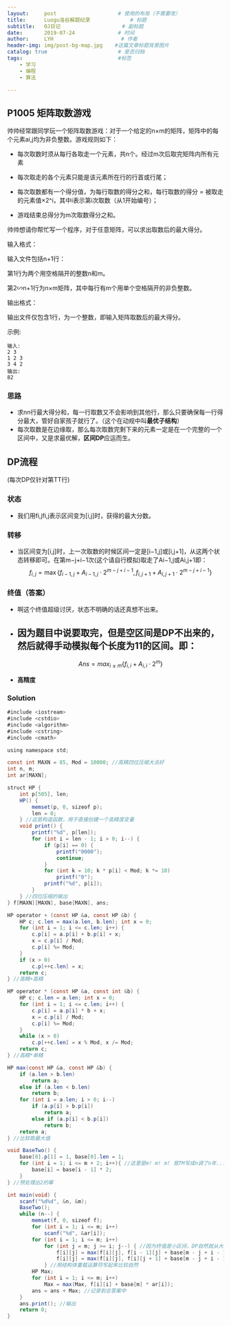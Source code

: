 ```yaml
---
layout:     post                    # 使用的布局（不需要改）
title:      Luogu洛谷解题纪录	           	# 标题 
subtitle:   OJ日记					# 副标题
date:       2019-07-24              # 时间
author:     LYH                      # 作者
header-img: img/post-bg-map.jpg    #这篇文章标题背景图片
catalog: true                       # 是否归档
tags:                               #标签
    - 学习
    - 编程
    - 算法

---
```


## P1005 矩阵取数游戏

帅帅经常跟同学玩一个矩阵取数游戏：对于一个给定的n×m的矩阵，矩阵中的每个元素ai,j均为非负整数。游戏规则如下：

* 每次取数时须从每行各取走一个元素，共n个。经过m次后取完矩阵内所有元素

* 每次取走的各个元素只能是该元素所在行的行首或行尾；

* 每次取数都有一个得分值，为每行取数的得分之和，每行取数的得分 = 被取走的元素值×2^i，其中i表示第i次取数（从1开始编号）；

* 游戏结束总得分为m次取数得分之和。

帅帅想请你帮忙写一个程序，对于任意矩阵，可以求出取数后的最大得分。

输入格式：

输入文件包括n+1行：

第1行为两个用空格隔开的整数n和m。

第2∽n+1行为n×m矩阵，其中每行有m个用单个空格隔开的非负整数。

输出格式：

输出文件仅包含1行，为一个整数，即输入矩阵取数后的最大得分。

示例:

```
输入: 
2 3
1 2 3
3 4 2
输出:
82

```

### 思路

* 求nn行最大得分和，每一行取数又不会影响到其他行，那么只要确保每一行得分最大，管好自家孩子就行了。（这个在动规中叫**最优子结构**）
* 每次取数是在边缘取，那么每次取数完剩下来的元素一定是在一个完整的一个区间中，又是求最优解，**区间DP**应运而生。

## DP流程

(每次DP仅针对第TT行)

### 状态

- 我们用fi,jfi,j表示区间变为\[i,j]时，获得的最大分数。

### 转移

- 当区间变为\[i,j]时，上一次取数的时候区间一定是\[i−1,j]或\[i,j+1]，从这两个状态转移即可。在第m−j+i−1次(这个请自行模拟)取走了Ai−1,j或Ai,j+1即：
  $$
  f_{i, j}=\max \left\{f_{i-1, j}+A_{i-1, j} \cdot 2^{m-j+i-1}, f_{i, j+1}+A_{i, j+1} \cdot 2^{m-j+i-1}\right\}
  $$


### 终值（答案）

- 啊这个终值超级讨厌，状态不明确的话还真想不出来。

- ## 因为题目中说要取完，但是空区间是DP不出来的，然后就得手动模拟每个长度为11的区间。即：

  $$
  A n s=m a x_{i \leq m}\left\{f_{i, i}+A_{i, i} \cdot 2^{m}\right\}
  $$


* **高精度**

### Solution

```java
#include <iostream>
#include <cstdio>
#include <algorithm>
#include <cstring>
#include <cmath>

using namespace std;

const int MAXN = 85, Mod = 10000; //高精四位压缩大法好 
int n, m;
int ar[MAXN];

struct HP {
    int p[505], len;
    HP() {
        memset(p, 0, sizeof p);
        len = 0;
    } //这是构造函数，用于直接创建一个高精度变量 
    void print() {
        printf("%d", p[len]);  
        for (int i = len - 1; i > 0; i--) {  
            if (p[i] == 0) {
                printf("0000"); 
                continue;
            }
            for (int k = 10; k * p[i] < Mod; k *= 10) 
                printf("0");
            printf("%d", p[i]);
        }
    } //四位压缩的输出 
} f[MAXN][MAXN], base[MAXN], ans;

HP operator + (const HP &a, const HP &b) {
    HP c; c.len = max(a.len, b.len); int x = 0;
    for (int i = 1; i <= c.len; i++) {
        c.p[i] = a.p[i] + b.p[i] + x;
        x = c.p[i] / Mod;
        c.p[i] %= Mod;
    }
    if (x > 0)
        c.p[++c.len] = x;
    return c;
} //高精+高精 

HP operator * (const HP &a, const int &b) {
    HP c; c.len = a.len; int x = 0;
    for (int i = 1; i <= c.len; i++) {
        c.p[i] = a.p[i] * b + x;
        x = c.p[i] / Mod;
        c.p[i] %= Mod;
    }
    while (x > 0)
        c.p[++c.len] = x % Mod, x /= Mod;
    return c;
} //高精*单精 

HP max(const HP &a, const HP &b) {
    if (a.len > b.len)
        return a;
    else if (a.len < b.len)
        return b;
    for (int i = a.len; i > 0; i--)
        if (a.p[i] > b.p[i])
            return a;
        else if (a.p[i] < b.p[i])
            return b;
    return a;
} //比较取最大值 

void BaseTwo() {
    base[0].p[1] = 1, base[0].len = 1;
    for (int i = 1; i <= m + 2; i++){ //这里是m! m! m! 我TM写成n调了n年... 
        base[i] = base[i - 1] * 2;
    }
} //预处理出2的幂 

int main(void) {
    scanf("%d%d", &n, &m);
    BaseTwo();
    while (n--) {
        memset(f, 0, sizeof f);
        for (int i = 1; i <= m; i++)
            scanf("%d", &ar[i]);
        for (int i = 1; i <= m; i++)
            for (int j = m; j >= i; j--) { //因为终值是小区间，DP自然就从大区间开始 
                f[i][j] = max(f[i][j], f[i - 1][j] + base[m - j + i - 1] * ar[i - 1]); 
                f[i][j] = max(f[i][j], f[i][j + 1] + base[m - j + i - 1] * ar[j + 1]);
            } //用结构体重载运算符写起来比较自然 
        HP Max;
        for (int i = 1; i <= m; i++)
            Max = max(Max, f[i][i] + base[m] * ar[i]);
        ans = ans + Max; //记录到总答案中 
    }
    ans.print(); //输出 
    return 0;
}
```


